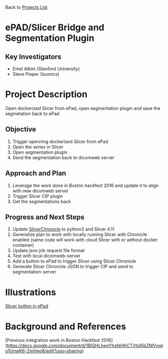 Back to [Projects List](../../README.md#ProjectsList)

# ePAD/Slicer Bridge and Segmentation Plugin 

## Key Investigators

- Emel Alkim (Stanford University)
- Steve Pieper (Isomics)

# Project Description

Open dockerized Slicer from ePad, open segmentation plugin and save the segmetation back to ePad

## Objective

<!-- Describe here WHAT you would like to achieve (what you will have as end result). -->

1. Trigger openning dockerized Slicer from ePad
1. Open the series in Slicer
1. Open segmentation plugin
1. Send the segmentation back to dicomweb server

## Approach and Plan

<!-- Describe here HOW you would like to achieve the objectives stated above. -->

1. Leverage the work done in Boston hackfest 2016 and update it to align with new dicomweb server
1. Trigger Slicer CIP plugin
1. Get the segmentations back

## Progress and Next Steps

<!-- Update this section as you make progress, describing of what you have ACTUALLY DONE. If there are specific steps that you could not complete then you can describe them here, too. -->

1. Update [SlicerChronicle](https://github.com/pieper/SlicerChronicle) to python3 and Slicer 4.11 
1. Generalize plan to work with locally running Slicer with Chronicle enabled (same code will work with cloud Slicer with or without docker container)
1. Update json job request file format
1. Test with local dicomweb-server
1. Add a button to ePad to trigger Slicer using Slicer Chronicle
1. Generate Slicer Chronicle JSON to trigger CIP and send to segmentation-server

# Illustrations

<!-- Add pictures and links to videos that demonstrate what has been accomplished.
![Description of picture](Example2.jpg)
![Some more images](Example2.jpg)
-->
[Slicer button in ePad](ePadSlicer.png)

# Background and References

<!-- If you developed any software, include link to the source code repository. If possible, also add links to sample data, and to any relevant publications. -->
[Previous integration work in Boston Hackfest 2016] (https://docs.google.com/document/d/1BIQHLheqYhsfeHhCTVtid5bZMVywlo1UmeK6-ZmHeq8/edit?usp=sharing)
